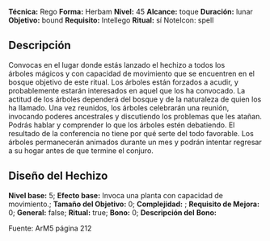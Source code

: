 
**Técnica:** Rego
**Forma:** Herbam
**Nivel:** 45
**Alcance:** toque 
**Duración:** lunar  
**Objetivo:** bound
**Requisito:** Intellego
**Ritual:** sí
NoteIcon: spell




## Descripción 
<p>Convocas en el lugar donde estás lanzado el hechizo a todos los árboles mágicos y con capacidad de movimiento que se encuentren en el bosque objetivo de este ritual. Los árboles están forzados a acudir, y probablemente estarán interesados en aquel que los ha convocado. La actitud de los árboles dependerá del bosque y de la naturaleza de quien los ha llamado. Una vez reunidos, los árboles celebrarán una reunión, invocando poderes ancestrales y discutiendo los problemas que les atañan. Podrás hablar y comprender lo que los árboles estén debatiendo. El resultado de la conferencia no tiene por qué serte del todo favorable. Los árboles permanecerán animados durante un mes y podrán intentar regresar a su hogar antes de que termine el conjuro.</p>

## Diseño del Hechizo 

**Nivel base:** 5; **Efecto base:** Invoca una planta con capacidad de movimiento.;  **Tamaño del **Objetivo:**** 0; **Complejidad:** ; **Requisito de Mejora:** 0; **General:** false; **Ritual:** true; **Bono:** 0; **Descripción del** **Bono:** 

Fuente: ArM5 página 212